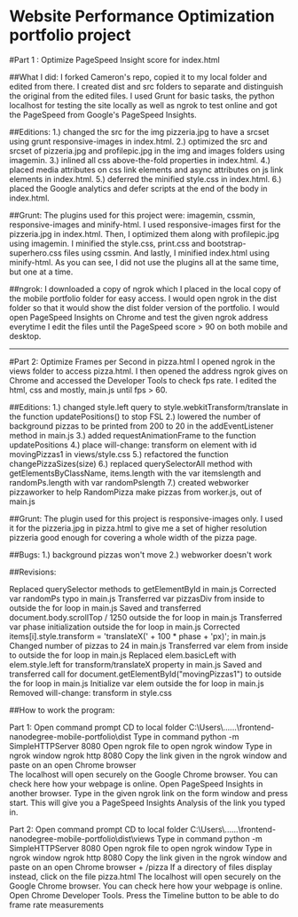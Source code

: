 # Website Performance Optimization portfolio project

#Part 1 : Optimize PageSpeed Insight score for index.html

##What I did:
I forked Cameron's repo, copied it to my local folder and edited from there. I created dist and src folders to separate and distinguish the original from the edited files. I used Grunt for basic tasks, the python localhost for testing the site locally as well as ngrok to test online and got the PageSpeed from Google's PageSpeed Insights.

##Editions:
1.) changed the src for the img pizzeria.jpg to have a srcset using grunt responsive-images in index.html.
2.) optimized the src and srcset of pizzeria.jpg and profilepic.jpg in the img and images folders using imagemin.
3.) inlined all css above-the-fold properties in index.html.
4.) placed media attributes on css link elements and async attributes on js link elements in index.html.
5.) deferred the minified style.css in index.html.
6.) placed the Google analytics and defer scripts at the end of the body in index.html.

##Grunt:
The plugins used for this project were: imagemin, cssmin, responsive-images and minify-html. I used responsive-images first for the pizzeria.jpg in index.html. Then, I optimized them along with profilepic.jpg using imagemin. I minified the style.css, print.css and bootstrap-superhero.css files using cssmin. And lastly, I minified index.html using minify-html. As you can see, I did not use the plugins all at the same time, but one at a time.

##ngrok:
I downloaded a copy of ngrok which I placed in the local copy of the mobile portfolio folder for easy access. I would open ngrok in the dist folder so that it would show the dist folder version of the portfolio. I would open PageSpeed Insights on Chrome and test the given ngrok address everytime I edit the files until the PageSpeed score > 90 on both mobile and desktop.

***********

#Part 2: Optimize Frames per Second in pizza.html
I opened ngrok in the views folder to access pizza.html. I then opened the address ngrok gives on Chrome and accessed the Developer Tools to check fps rate. I edited the html, css and mostly, main.js until fps > 60.

##Editions:
1.) changed style.left query to style.webkitTransform/translate  in the function updatePositions() to stop FSL
2.) lowered the number of background pizzas to be printed from 200 to 20 in the addEventListener method in main.js
3.) added requestAnimationFrame to the function updatePositions
4.) place will-change: transform on element with id movingPizzas1 in views/style.css
5.) refactored the function changePizzaSizes(size)
6.) replaced querySelectorAll method with getElementsByClassName,  items.length with the var itemslength and randomPs.length with var randomPslength
7.) created webworker pizzaworker to help RandomPizza make pizzas from worker.js, out of main.js

##Grunt:
The plugin used for this project is responsive-images only. I used it for the pizzeria.jpg in pizza.html to give me a set of higher resolution pizzeria good enough for covering a whole width of the pizza page.

##Bugs:
1.) background pizzas won't move
2.) webworker doesn't work

##Revisions:

Replaced querySelector methods to getElementById in main.js
Corrected var randomPs typo in main.js
Transferred var pizzasDiv from inside to outside the for loop in main.js
Saved and transferred document.body.scrollTop / 1250 outside the for loop in main.js
Transferred var phase initialization outside the for loop in main.js
Corrected items[i].style.transform = 'translateX(' + 100 * phase + 'px)'; in main.js
Changed number of pizzas to 24 in main.js
Transferred var elem from inside to outside the for loop in main.js
Replaced elem.basicLeft with elem.style.left for transform/translateX property in main.js 
Saved and transferred call for document.getElementById("movingPizzas1") to outside the for loop in main.js
Initialize var elem outside the for loop in main.js
Removed will-change: transform in style.css

##How to work the program:

Part 1:
Open command prompt
CD to local folder C:\Users\\...\...\frontend-nanodegree-mobile-portfolio\dist
Type in command python -m SimpleHTTPServer 8080
Open ngrok file to open ngrok window
Type in ngrok window ngrok http 8080
Copy the link given in the ngrok window and paste on an open Chrome browser                                
The localhost will open securely on the Google Chrome browser. You can check here how your webpage is online.
Open PageSpeed Insights in another browser.
Type in the given ngrok link on the form window and press start.
This will give you a PageSpeed Insights Analysis of the link you typed in.

Part 2:
Open command prompt
CD to local folder C:\Users\\...\...\frontend-nanodegree-mobile-portfolio\dist\views
Type in command python -m SimpleHTTPServer 8080
Open ngrok file to open ngrok window
Type in ngrok window ngrok http 8080
Copy the link given in the ngrok window and paste on an open Chrome browser + /pizza
If a directory of files display instead, click on the file pizza.html
The localhost will open securely on the Google Chrome browser. You can check here how your webpage is online.
Open Chrome Developer Tools.
Press the Timeline button to be able to do frame rate measurements
